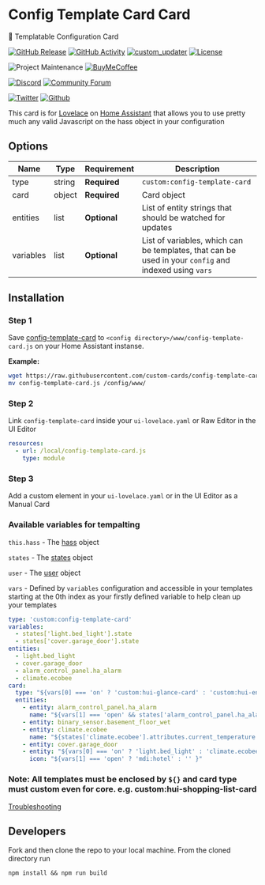 # Config Template Card Card
📝 Templatable Configuration Card

[![GitHub Release][releases-shield]][releases]
[![GitHub Activity][commits-shield]][commits]
[![custom_updater][customupdaterbadge]][customupdater]
[![License][license-shield]](LICENSE.md)

![Project Maintenance][maintenance-shield]
[![BuyMeCoffee][buymecoffeebadge]][buymecoffee]

[![Discord][discord-shield]][discord]
[![Community Forum][forum-shield]][forum]

[![Twitter][twitter]][twitter]
[![Github][github]][github]

This card is for [Lovelace](https://www.home-assistant.io/lovelace) on [Home Assistant](https://www.home-assistant.io/) that allows you to use pretty much any valid Javascript on the hass object in your configuration

## Options

| Name | Type | Requirement | Description
| ---- | ---- | ------- | -----------
| type | string | **Required** | `custom:config-template-card`
| card | object | **Required** | Card object
| entities | list | **Optional** | List of entity strings that should be watched for updates
| variables | list | **Optional** | List of variables, which can be templates, that can be used in your `config` and indexed using `vars`

## Installation

### Step 1

Save [config-template-card](https://github.com/custom-cards/config-template-card/raw/master/dist/config-template-card.js) to `<config directory>/www/config-template-card.js` on your Home Assistant instanse.

**Example:**

```bash
wget https://raw.githubusercontent.com/custom-cards/config-template-card/master/dist/config-template-card.js
mv config-template-card.js /config/www/
```

### Step 2

Link `config-template-card` inside your `ui-lovelace.yaml` or Raw Editor in the UI Editor

```yaml
resources:
  - url: /local/config-template-card.js
    type: module
```

### Step 3

Add a custom element in your `ui-lovelace.yaml` or in the UI Editor as a Manual Card

### Available variables for tempalting
`this.hass` - The [hass](https://developers.home-assistant.io/docs/en/frontend_data.html) object

`states` - The [states](https://developers.home-assistant.io/docs/en/frontend_data.html#hassstates) object

`user` - The [user](https://developers.home-assistant.io/docs/en/frontend_data.html#hassuser) object

`vars` - Defined by `variables` configuration and accessible in your templates starting at the 0th index as your firstly defined variable to help clean up your templates

```yaml
type: 'custom:config-template-card'
variables:
  - states['light.bed_light'].state
  - states['cover.garage_door'].state
entities:
  - light.bed_light
  - cover.garage_door
  - alarm_control_panel.ha_alarm
  - climate.ecobee
card:
  type: "${vars[0] === 'on' ? 'custom:hui-glance-card' : 'custom:hui-entities-card'}"
  entities:
    - entity: alarm_control_panel.ha_alarm
      name: "${vars[1] === 'open' && states['alarm_control_panel.ha_alarm'].state === 'armed_home' ? 'Close the garage!' : ''}"
    - entity: binary_sensor.basement_floor_wet
    - entity: climate.ecobee
      name: "${states['climate.ecobee'].attributes.current_temperature > 22 ? 'Cozy' : 'Too Hot/Cold'}"
    - entity: cover.garage_door
    - entity: "${vars[0] === 'on' ? 'light.bed_light' : 'climate.ecobee'}"
      icon: "${vars[1] === 'open' ? 'mdi:hotel' : '' }"
```

### Note: All templates must be enclosed by `${}` and card type must custom even for core. e.g. custom:hui-shopping-list-card

[Troubleshooting](https://github.com/thomasloven/hass-config/wiki/Lovelace-Plugins)

## Developers
Fork and then clone the repo to your local machine. From the cloned directory run

`npm install && npm run build`

[buymecoffee]: https://www.buymeacoffee.com/iantrich
[buymecoffeebadge]: https://img.shields.io/badge/buy%20me%20a%20coffee-donate-yellow.svg?style=for-the-badge
[commits-shield]: https://img.shields.io/github/commit-activity/y/custom-cards/config-template-card.svg?style=for-the-badge
[commits]: https://github.com/custom-cards/config-template-card/commits/master
[customupdater]: https://github.com/custom-components/custom_updater
[customupdaterbadge]: https://img.shields.io/badge/custom__updater-true-success.svg?style=for-the-badge
[discord]: https://discord.gg/Qa5fW2R
[discord-shield]: https://img.shields.io/discord/330944238910963714.svg?style=for-the-badge
[forum-shield]: https://img.shields.io/badge/community-forum-brightgreen.svg?style=for-the-badge
[forum]: https://community.home-assistant.io/t/100-templatable-lovelace-configuration-card/105241
[license-shield]: https://img.shields.io/github/license/custom-cards/config-template-card.svg?style=for-the-badge
[maintenance-shield]: https://img.shields.io/badge/maintainer-Ian%20Richardson%20%40iantrich-blue.svg?style=for-the-badge
[releases-shield]: https://img.shields.io/github/release/custom-cards/config-template-card.svg?style=for-the-badge
[releases]: https://github.com/custom-cards/config-template-card/releases
[twitter]: https://img.shields.io/twitter/follow/iantrich.svg?style=social
[github]: https://img.shields.io/github/followers/iantrich.svg?style=social
